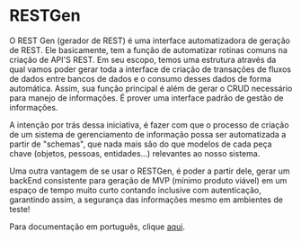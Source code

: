 # RESTGen

O REST Gen (gerador de REST) é uma interface automatizadora de geração de REST. Ele basicamente, tem a função de automatizar rotinas comuns na criação de API'S REST. Em seu escopo, temos uma estrutura através da qual vamos poder gerar toda a interface de criação de transações de fluxos de dados entre bancos de dados e o consumo desses dados de forma automática. Assim, sua função principal é além de gerar o CRUD necessário para manejo de informações. É prover uma interface padrão de gestão de informações.

A intenção por trás dessa iniciativa, é fazer com que o processo de criação de um sistema de gerenciamento de informação possa ser automatizada a partir de "schemas", que nada mais são do que modelos de cada peça chave (objetos, pessoas, entidades…) relevantes ao nosso sistema.

Uma outra vantagem de se usar o RESTGen, é poder a partir dele, gerar um backEnd consistente para geração de MVP (mínimo produto viável) em um espaço de tempo muito curto contando inclusive com autenticação, garantindo assim, a segurança das informações mesmo em ambientes de teste!

Para documentação em português, clique [aqui](./docs/pt-BR/README.md).